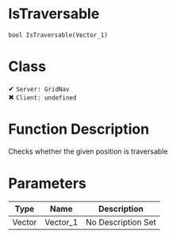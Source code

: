 # IsTraversable
```
bool IsTraversable(Vector_1)
```
# Class
✔ `Server: GridNav`  
✖ `Client: undefined`  

# Function Description
Checks whether the given position is traversable
# Parameters
Type|Name|Description
--|--|--
Vector|Vector_1|No Description Set
